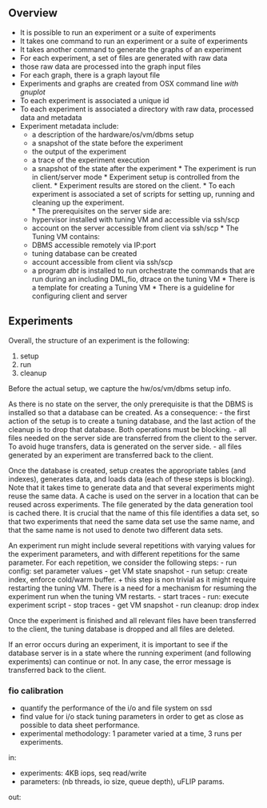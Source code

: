 
## Overview ##
   * It is possible to run an experiment or a suite of experiments 
   * It takes one command to run an experiment or a suite of experiments
   * It takes another command to generate the graphs of an experiment
   * For each experiment, a set of files are generated with raw data
   * those raw data are processed into the graph input files
   * For each graph, there is a graph layout file
   * Experiments and graphs are created from OSX command line _with gnuplot_
   * To each experiment is associated a unique id
   * To each experiment is associated a directory with raw data, processed data and metadata
   * Experiment metadata include:
       - a description of the hardware/os/vm/dbms setup
       - a snapshot of the state before the experiment
       - the output of the experiment
       - a trace of the experiment execution
       - a snapshot of the state after the experiment
    * The experiment is run in client/server mode
    * Experiment setup is controlled from the client.
    * Experiment results are stored on the client.
    * To each experiment is associated a set of scripts for setting up, running and cleaning up the experiment.  
    * The prerequisites on the server side are:
        - hypervisor installed with tuning VM and accessible via ssh/scp
        - account on the server accessible from client via ssh/scp
    * The Tuning VM contains:
        - DBMS accessible remotely via IP:port
        - tuning database can be created
        - account accessible from client via ssh/scp
        - a program _dbt_ is installed to run orchestrate the commands that are run during an including DML,fio, dtrace on the tuning VM
    * There is a template for creating a Tuning VM
    * There is a guideline for configuring client and server


## Experiments ##

Overall, the structure of an experiment is the following:
1. setup
2. run
3. cleanup

Before the actual setup, we capture the hw/os/vm/dbms setup info.

As there is no state on the server, the only prerequisite is that the DBMS is installed so that a database can be created. As a consequence:
    - the first action of the setup is to create a tuning database, and the last action of the cleanup is to drop that database. Both operations must be blocking.
    - all files needed on the server side are transferred from the client to the server. To avoid huge transfers, data is generated on the server side.
    - all files generated by an experiment are transferred back to the client.

Once the database is created, setup creates the appropriate tables (and indexes), generates data, and loads data (each of these steps is blocking). Note that it takes time to generate data and that several experiments might reuse the same data. A cache is used on the server in a location that can be reused across experiments. The file generated by the data generation tool is cached there. It is crucial that the name of this file identifies a data set, so that two experiments that need the same data set use the same name, and that the same name is not used to denote two different data sets.

An experiment run might include several repetitions with varying values for the experiment parameters, and with different repetitions for the same parameter. For each repetition, we consider the following steps:
    - run config: set parameter values 
    - get VM state snapshot 
    - run setup: create index, enforce cold/warm buffer.
        + this step is non trivial as it might require restarting the tuning VM. There is a need for a mechanism for resuming the experiment run when the tuning VM restarts.
    - start traces
    - run: execute experiment script 
    - stop traces
    - get VM snapshot
    - run cleanup: drop index

Once the experiment is finished and all relevant files have been transferred to the client, the tuning database is dropped and all files are deleted.

If an error occurs during an experiment, it is important to see if the database server is in a state where the running experiment (and following experiments) can continue or not. In any case, the error message is transferred back to the client.


### fio calibration ###
* quantify the performance of the i/o and file system on ssd
* find value for i/o stack tuning parameters in order to get as close as possible to data sheet performance.
* experimental methodology: 1 parameter varied at a time, 3 runs per experiments.

in:
- experiments: 4KB iops, seq read/write
- parameters: (nb threads, io size, queue depth), uFLIP params.

out:



